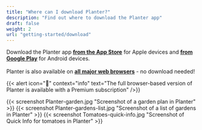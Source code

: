 ```yaml
---
title: "Where can I download Planter?"
description: "Find out where to download the Planter app"
draft: false
weight: 2
url: "getting-started/download"
---
```


Download the Planter app **[from the App Store](https://apps.apple.com/us/app/planter-garden-planner/id1542642210)** for Apple devices and **[from Google Play](https://play.google.com/store/apps/details?id=com.perculacreative.peter.gardenplanner)** for Android devices.
<br /><br />
Planter is also available on **[all major web browsers](https://planter.garden/gardens)** - no download needed!

{{< alert icon="💸" context="info" text="The full browser-based version of Planter is available with a Premium subscription" />}}

{{< screenshot Planter-garden.jpg "Screenshot of a garden plan in Planter" >}}
{{< screenshot Planter-gardens-list.jpg "Screenshot of a list of gardens in Planter" >}}
{{< screenshot Tomatoes-quick-info.jpg "Screenshot of Quick Info for tomatoes in Planter" >}}
